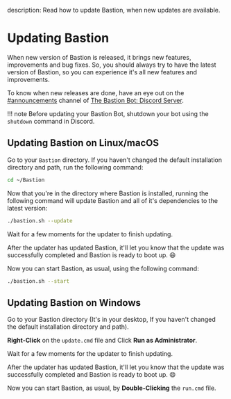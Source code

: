 description: Read how to update Bastion, when new updates are available.

# Updating Bastion

When new version of Bastion is released, it brings new features, improvements
and bug fixes. So, you should always try to have the latest version of Bastion,
so you can experience it's all new features and improvements.

To know when new releases are done, have an eye out on the [#announcements](https://discord.gg/fzx8fkt)
channel of [The Bastion Bot: Discord Server](https://discord.gg/fzx8fkt).

!!! note
    Before updating your Bastion Bot, shutdown your bot using the `shutdown`
    command in Discord.

## Updating Bastion on Linux/macOS

Go to your `Bastion` directory. If you haven't changed the default installation
directory and path, run the following command:
```bash
cd ~/Bastion
```

Now that you're in the directory where Bastion is installed, running the
following command will update Bastion and all of it's dependencies to the latest
version:

```bash
./bastion.sh --update
```

Wait for a few moments for the updater to finish updating.

After the updater has updated Bastion, it'll let you know that the update
was successfully completed and Bastion is ready to boot up. :smile:

Now you can start Bastion, as usual, using the following command:
```bash
./bastion.sh --start
```

## Updating Bastion on Windows

Go to your Bastion directory (It's in your desktop, If you haven't changed the
default installation directory and path).

**Right-Click** on the `update.cmd` file and Click **Run as Administrator**.

Wait for a few moments for the updater to finish updating.

After the updater has updated Bastion, it'll let you know that the update
was successfully completed and Bastion is ready to boot up. :smile:

Now you can start Bastion, as usual, by **Double-Clicking** the `run.cmd` file.
